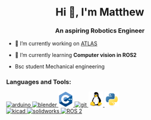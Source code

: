 <h1 align="center">Hi 👋, I'm Matthew</h1>
<h3 align="center">An aspiring Robotics Engineer</h3>

- 🔭 I’m currently working on [ATLAS](https://github.com/machine0herald/ATLAS.git)

- 🌱 I’m currently learning **Computer vision in ROS2**

- Bsc student Mechanical engineering

<h3 align="left">Languages and Tools:</h3>
<p align="left"> 
  <a href="https://www.arduino.cc/" target="_blank" rel="noreferrer"> 
    <img src="https://cdn.worldvectorlogo.com/logos/arduino-1.svg" alt="arduino" width="40" height="40"/> 
  </a> 
  <a href="https://www.blender.org/" target="_blank" rel="noreferrer"> 
    <img src="https://download.blender.org/branding/community/blender_community_badge_white.svg" alt="blender" width="40" height="40"/> 
  </a> 
  <a href="https://www.w3schools.com/cpp/" target="_blank" rel="noreferrer"> 
    <img src="https://raw.githubusercontent.com/devicons/devicon/master/icons/cplusplus/cplusplus-original.svg" alt="cplusplus" width="40" height="40"/> 
  </a> 
  <a href="https://git-scm.com/" target="_blank" rel="noreferrer"> 
    <img src="https://www.vectorlogo.zone/logos/git-scm/git-scm-icon.svg" alt="git" width="40" height="40"/> 
  </a> 
  <a href="https://www.linux.org/" target="_blank" rel="noreferrer"> 
    <img src="https://raw.githubusercontent.com/devicons/devicon/master/icons/linux/linux-original.svg" alt="linux" width="40" height="40"/> 
  </a> 
  <a href="https://www.python.org" target="_blank" rel="noreferrer"> 
    <img src="https://raw.githubusercontent.com/devicons/devicon/master/icons/python/python-original.svg" alt="python" width="40" height="40"/> 
  </a><br>
  <a href="https://www.kicad.org/" target="_blank" rel="noreferrer"> 
    <img src="https://upload.wikimedia.org/wikipedia/commons/5/59/KiCad-Logo.svg" alt="kicad" width="90" height="40"/> 
  </a>
  <a href="https://www.solidworks.com/" target="_blank" rel="noreferrer"> 
    <img src="https://upload.wikimedia.org/wikipedia/en/d/d2/SolidWorks_Logo.svg" alt="solidworks" width="140" height="40"/> 
  </a>
  <a href="https://www.ros.org/" target="_blank" rel="noreferrer"> 
    <img src="https://upload.wikimedia.org/wikipedia/commons/b/bb/Ros_logo.svg" alt="ROS 2" width="50" height="40"/> 
  </a> <br>
</p>

